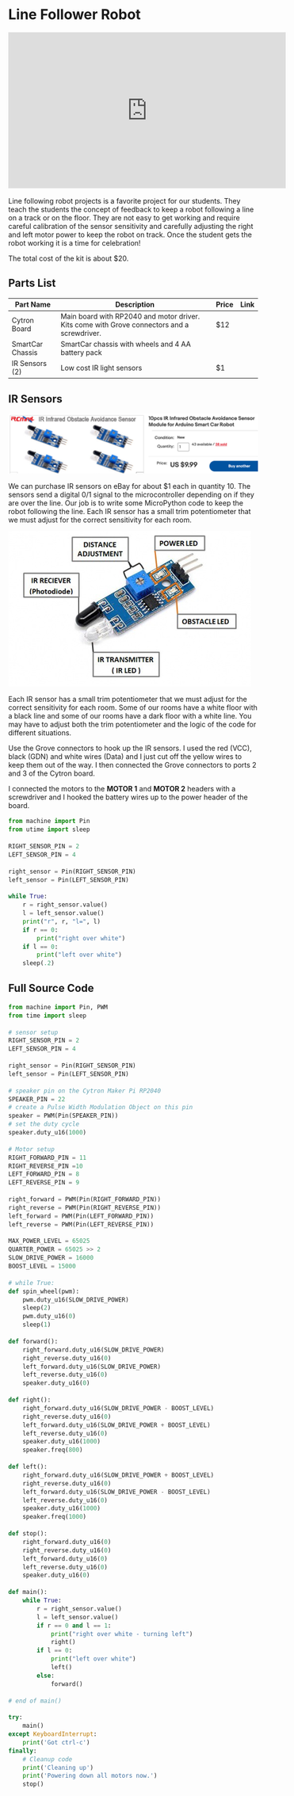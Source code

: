 # Line Follower Robot

<iframe width="560" height="315" src="https://www.youtube.com/embed/cmBz65zH0GQ?rel=0" title="YouTube video player" frameborder="0" allow="accelerometer; autoplay; clipboard-write; encrypted-media; gyroscope; picture-in-picture; web-share" allowfullscreen></iframe>

Line following robot projects is a favorite project for our students.  They teach the students the concept of
feedback to keep a robot following a line on a track or on the floor.  They are not easy to get working
and require careful calibration of the sensor sensitivity and carefully adjusting the right and left motor
power to keep the robot on track.  Once the student gets the robot working it is a time for celebration!

The total cost of the kit is about $20.

## Parts List
|Part Name|Description|Price|Link|
|---------|-----------|-----|----|
|Cytron Board|Main board with RP2040 and motor driver. Kits come with Grove connectors and a screwdriver.|$12||
|SmartCar Chassis|SmartCar chassis with wheels and 4 AA battery pack||
|IR Sensors (2)|Low cost IR light sensors|$1||

## IR Sensors

![](../../img/ir-sensors.png)

We can purchase IR sensors on eBay for about $1 each in quantity 10.
The sensors send a digital 0/1 signal to the microcontroller depending on if they are over the line.
Our job is to write some MicroPython code to keep the robot following the line.
Each IR sensor has a small trim potentiometer that we must adjust for the correct sensitivity for each room. 

![](../../img/ir-sensor.jpeg)

Each IR sensor has a small trim potentiometer that we must adjust for the correct sensitivity for each room.  Some
of our rooms have a white floor with a black line and some
of our rooms have a dark floor with a white line.  You may have to
adjust both the trim potentiometer and the logic of the code for different situations.

Use the Grove connectors to hook up the IR sensors.  I used the red (VCC), black (GDN) and white wires (Data) and
I just cut off the yellow wires to keep them out of the way.  I then connected the Grove connectors
to ports 2 and 3 of the Cytron board.

I connected the motors to the **MOTOR 1** and **MOTOR 2** headers with a screwdriver and I hooked
the battery wires up to the power header of the board.

```py
from machine import Pin
from utime import sleep

RIGHT_SENSOR_PIN = 2
LEFT_SENSOR_PIN = 4

right_sensor = Pin(RIGHT_SENSOR_PIN)
left_sensor = Pin(LEFT_SENSOR_PIN)

while True:
    r = right_sensor.value()
    l = left_sensor.value()
    print("r", r, "l=", l)
    if r == 0:
        print("right over white")
    if l == 0:
        print("left over white")
    sleep(.2)
```

## Full Source Code

```py
from machine import Pin, PWM
from time import sleep

# sensor setup
RIGHT_SENSOR_PIN = 2
LEFT_SENSOR_PIN = 4

right_sensor = Pin(RIGHT_SENSOR_PIN)
left_sensor = Pin(LEFT_SENSOR_PIN)

# speaker pin on the Cytron Maker Pi RP2040
SPEAKER_PIN = 22
# create a Pulse Width Modulation Object on this pin
speaker = PWM(Pin(SPEAKER_PIN))
# set the duty cycle
speaker.duty_u16(1000)

# Motor setup
RIGHT_FORWARD_PIN = 11
RIGHT_REVERSE_PIN =10
LEFT_FORWARD_PIN = 8
LEFT_REVERSE_PIN = 9

right_forward = PWM(Pin(RIGHT_FORWARD_PIN))
right_reverse = PWM(Pin(RIGHT_REVERSE_PIN))
left_forward = PWM(Pin(LEFT_FORWARD_PIN))
left_reverse = PWM(Pin(LEFT_REVERSE_PIN))

MAX_POWER_LEVEL = 65025
QUARTER_POWER = 65025 >> 2
SLOW_DRIVE_POWER = 16000
BOOST_LEVEL = 15000

# while True:
def spin_wheel(pwm):
    pwm.duty_u16(SLOW_DRIVE_POWER)
    sleep(2)
    pwm.duty_u16(0)
    sleep(1)

def forward():
    right_forward.duty_u16(SLOW_DRIVE_POWER)
    right_reverse.duty_u16(0)
    left_forward.duty_u16(SLOW_DRIVE_POWER)
    left_reverse.duty_u16(0)
    speaker.duty_u16(0)

def right():
    right_forward.duty_u16(SLOW_DRIVE_POWER - BOOST_LEVEL)
    right_reverse.duty_u16(0)
    left_forward.duty_u16(SLOW_DRIVE_POWER + BOOST_LEVEL)
    left_reverse.duty_u16(0)
    speaker.duty_u16(1000)
    speaker.freq(800)

def left():
    right_forward.duty_u16(SLOW_DRIVE_POWER + BOOST_LEVEL)
    right_reverse.duty_u16(0)
    left_forward.duty_u16(SLOW_DRIVE_POWER - BOOST_LEVEL)
    left_reverse.duty_u16(0)
    speaker.duty_u16(1000)
    speaker.freq(1000)

def stop():
    right_forward.duty_u16(0)
    right_reverse.duty_u16(0)
    left_forward.duty_u16(0)
    left_reverse.duty_u16(0)
    speaker.duty_u16(0)
    
def main():
    while True:
        r = right_sensor.value()
        l = left_sensor.value()
        if r == 0 and l == 1:
            print("right over white - turning left")
            right()
        if l == 0:
            print("left over white")
            left()
        else:
            forward()
            
# end of main()

try:
    main()
except KeyboardInterrupt:
    print('Got ctrl-c')
finally:
    # Cleanup code
    print('Cleaning up')
    print('Powering down all motors now.')
    stop()
```